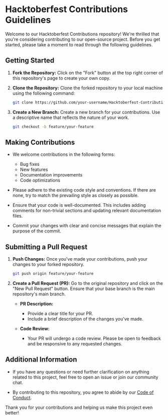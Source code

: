 # Hacktoberfest Contributions Guidelines

Welcome to our Hacktoberfest Contributions repository! We're thrilled that you're considering contributing to our open-source project. Before you get started, please take a moment to read through the following guidelines.

## Getting Started

1. **Fork the Repository:** Click on the "Fork" button at the top right corner of this repository's page to create your own copy.

2. **Clone the Repository:** Clone the forked repository to your local machine using the following command:

    ```bash
    git clone https://github.com/your-username/Hacktoberfest-Contributions.git
    ```

3. **Create a New Branch:** Create a new branch for your contributions. Use a descriptive name that reflects the nature of your work.

    ```bash
    git checkout -b feature/your-feature
    ```

## Making Contributions

- We welcome contributions in the following forms:
  - Bug fixes
  - New features
  - Documentation improvements
  - Code optimizations

- Please adhere to the existing code style and conventions. If there are none, try to match the prevailing style as closely as possible.

- Ensure that your code is well-documented. This includes adding comments for non-trivial sections and updating relevant documentation files.

- Commit your changes with clear and concise messages that explain the purpose of the commit.

## Submitting a Pull Request

1. **Push Changes:** Once you've made your contributions, push your changes to your forked repository.

    ```bash
    git push origin feature/your-feature
    ```

2. **Create a Pull Request (PR):** Go to the original repository and click on the "New Pull Request" button. Ensure that your base branch is the main repository's main branch.

    - **PR Description:**
      - Provide a clear title for your PR.
      - Include a brief description of the changes you've made.

    - **Code Review:**
      - Your PR will undergo a code review. Please be open to feedback and be responsive to any requested changes.

## Additional Information

- If you have any questions or need further clarification on anything related to this project, feel free to open an issue or join our community chat.

- By contributing to this repository, you agree to abide by our [Code of Conduct](link-to-code-of-conduct).

Thank you for your contributions and helping us make this project even better!
